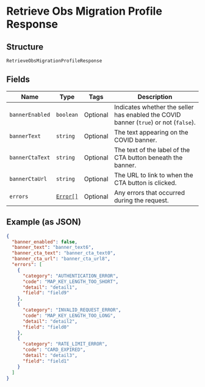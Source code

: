 
# Retrieve Obs Migration Profile Response

## Structure

`RetrieveObsMigrationProfileResponse`

## Fields

| Name | Type | Tags | Description |
|  --- | --- | --- | --- |
| `bannerEnabled` | `boolean` | Optional | Indicates whether the seller has enabled the COVID banner (`true`) or not (`false`). |
| `bannerText` | `string` | Optional | The text appearing on the COVID banner. |
| `bannerCtaText` | `string` | Optional | The text of the label of the CTA button beneath the banner. |
| `bannerCtaUrl` | `string` | Optional | The URL to link to when the CTA button is clicked. |
| `errors` | [`Error[]`](/doc/models/error.md) | Optional | Any errors that occurred during the request. |

## Example (as JSON)

```json
{
  "banner_enabled": false,
  "banner_text": "banner_text6",
  "banner_cta_text": "banner_cta_text0",
  "banner_cta_url": "banner_cta_url8",
  "errors": [
    {
      "category": "AUTHENTICATION_ERROR",
      "code": "MAP_KEY_LENGTH_TOO_SHORT",
      "detail": "detail1",
      "field": "field9"
    },
    {
      "category": "INVALID_REQUEST_ERROR",
      "code": "MAP_KEY_LENGTH_TOO_LONG",
      "detail": "detail2",
      "field": "field0"
    },
    {
      "category": "RATE_LIMIT_ERROR",
      "code": "CARD_EXPIRED",
      "detail": "detail3",
      "field": "field1"
    }
  ]
}
```

